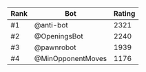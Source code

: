 Rank|Bot|Rating
---|---|---
#1|@anti-bot|2321
#2|@OpeningsBot|2240
#3|@pawnrobot|1939
#4|@MinOpponentMoves|1176
